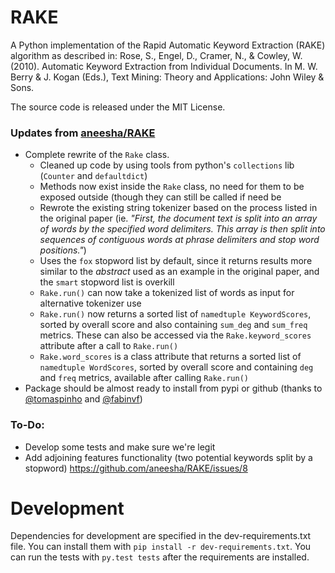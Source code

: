 RAKE
====

A Python implementation of the Rapid Automatic Keyword Extraction (RAKE) algorithm as described in: Rose, S., Engel, D., Cramer, N., & Cowley, W. (2010). Automatic Keyword Extraction from Individual Documents. In M. W. Berry & J. Kogan (Eds.), Text Mining: Theory and Applications: John Wiley & Sons.

The source code is released under the MIT License.

### Updates from [aneesha/RAKE](https://github.com/aneesha/RAKE)
  - Complete rewrite of the `Rake` class.
    - Cleaned up code by using tools from python's `collections` lib (`Counter` and `defaultdict`)
    - Methods now exist inside the `Rake` class, no need for them to be exposed outside (though they can still be called if need be
    - Rewrote the existing string tokenizer based on the process listed in the original paper (ie. *"First, the document text is split into an array of words by the specified word delimiters. This array is then split into sequences of contiguous words at phrase delimiters and stop word positions."*)
    - Uses the `fox` stopword list by default, since it returns results more similar to the *abstract* used as an example in the original paper, and the `smart` stopword list is overkill
    - `Rake.run()` can now take a tokenized list of words as input for alternative tokenizer use
    - `Rake.run()` now returns a sorted list of `namedtuple KeywordScores`, sorted by overall score and also containing `sum_deg` and `sum_freq` metrics. These can also be accessed via the `Rake.keyword_scores` attribute after a call to `Rake.run()`
    - `Rake.word_scores` is a class attribute that returns a sorted list of `namedtuple WordScores`, sorted by overall score and containing `deg` and `freq` metrics, available after calling `Rake.run()`
  - Package should be almost ready to install from pypi or github (thanks to [@tomaspinho](https://github.com/tomaspinho/python-rake) and [@fabinvf](https://github.com/fabianvf/RAKE/tree/develop]))

### To-Do:
 - Develop some tests and make sure we're legit
 - Add adjoining features functionality (two potential keywords split by a stopword) https://github.com/aneesha/RAKE/issues/8

Development
===========
Dependencies for development are specified in the dev-requirements.txt file. You can install them with
`pip install -r dev-requirements.txt`. You can run the tests with `py.test tests` after the requirements
are installed.
